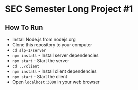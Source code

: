 # SEC Semester Long Project #1

## How To Run

- Install Node.js from nodejs.org
- Clone this repository to your computer
- `cd slp-1/server`
- `npm install` - Install server dependencies
- `npm start` - Start the server
- `cd ../client`
- `npm install` - Install client dependencies
- `npm start` - Start the client
- Open `localhost:3000` in your web browser